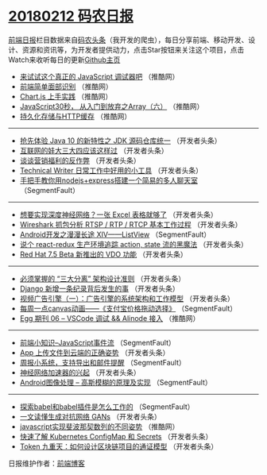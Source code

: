 # [20180212 码农日报](http://hao.caibaojian.com/date/2018/02/12)

[前端日报](http://caibaojian.com/c/news)栏目数据来自[码农头条](http://hao.caibaojian.com/)（我开发的爬虫），每日分享前端、移动开发、设计、资源和资讯等，为开发者提供动力，点击Star按钮来关注这个项目，点击Watch来收听每日的更新[Github主页](https://github.com/kujian/frontendDaily)
* [来试试这个真正的 JavaScript 调试器吧](http://hao.caibaojian.com/65121.html) （推酷网）
* [前端简单面部识别](http://hao.caibaojian.com/65120.html) （推酷网）
* [Chart.js 上手实践](http://hao.caibaojian.com/65117.html) （推酷网）
* [JavaScript30秒， 从入门到放弃之Array（六）](http://hao.caibaojian.com/65119.html) （推酷网）
* [持久化存储与HTTP缓存](http://hao.caibaojian.com/65118.html) （推酷网）

***
* [抢先体验 Java 10 的新特性之 JDK 源码仓库统一](http://hao.caibaojian.com/65098.html) （开发者头条）
* [互联网的娃大三大四应该这样过](http://hao.caibaojian.com/65088.html) （开发者头条）
* [谈谈营销福利的反作弊](http://hao.caibaojian.com/65091.html) （开发者头条）
* [Technical Writer 日常工作中好用的小工具](http://hao.caibaojian.com/65086.html) （开发者头条）
* [手把手教你用nodejs+express搭建一个简易的多人聊天室](http://hao.caibaojian.com/65079.html) （SegmentFault）

***
* [想要实现深度神经网络？一张 Excel 表格就够了](http://hao.caibaojian.com/65092.html) （开发者头条）
* [Wireshark 抓包分析 RTSP / RTP / RTCP 基本工作过程](http://hao.caibaojian.com/65085.html) （开发者头条）
* [Android开发之漫漫长途 XIV——ListView](http://hao.caibaojian.com/65082.html) （SegmentFault）
* [说个 react-redux 生产环境追踪 action, state 流的黑魔法](http://hao.caibaojian.com/65094.html) （开发者头条）
* [Red Hat 7.5 Beta 新推出的 VDO 功能](http://hao.caibaojian.com/65095.html) （开发者头条）

***
* [必须掌握的 “三大分离” 架构设计准则](http://hao.caibaojian.com/65083.html) （开发者头条）
* [Django 新增一条纪录背后发生的事](http://hao.caibaojian.com/65096.html) （开发者头条）
* [视频广告引擎（一）：广告引擎的系统架构和工作模型](http://hao.caibaojian.com/65097.html) （开发者头条）
* [每周一点canvas动画——《支付宝价格拖动选择》](http://hao.caibaojian.com/65076.html) （SegmentFault）
* [Egg 期刊 06 &#8211; VSCode 调试 &amp;&amp; Alinode 接入](http://hao.caibaojian.com/65115.html) （推酷网）

***
* [前端小知识&#8211;JavaScript事件流](http://hao.caibaojian.com/65077.html) （SegmentFault）
* [App 上传文件到云端的正确姿势](http://hao.caibaojian.com/65089.html) （开发者头条）
* [周报小系统，支持导出和邮件提醒](http://hao.caibaojian.com/65081.html) （SegmentFault）
* [神经网络加速器的兴起](http://hao.caibaojian.com/65090.html) （开发者头条）
* [Android图像处理 &#8211; 高斯模糊的原理及实现](http://hao.caibaojian.com/65078.html) （SegmentFault）

***
* [探索babel和babel插件是怎么工作的](http://hao.caibaojian.com/65080.html) （SegmentFault）
* [一文读懂生成对抗网络 GANs](http://hao.caibaojian.com/65087.html) （开发者头条）
* [javascript实现斐波那契数列的不同姿势](http://hao.caibaojian.com/65116.html) （推酷网）
* [快速了解 Kubernetes ConfigMap 和 Secrets](http://hao.caibaojian.com/65093.html) （开发者头条）
* [Token 九重天：如何设计区块链项目的通证模型](http://hao.caibaojian.com/65084.html) （开发者头条）

日报维护作者：[前端博客](http://caibaojian.com/) 